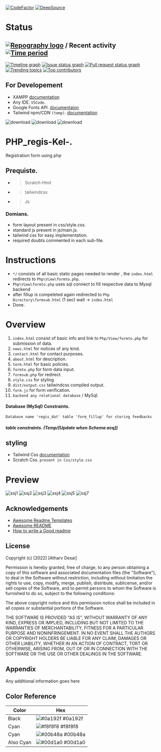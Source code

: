 [![CodeFactor](https://www.codefactor.io/repository/github/otherwa/php_regis-kel-/badge)](https://www.codefactor.io/repository/github/otherwa/php_regis-kel-)
[![DeepSource](https://deepsource.io/gh/Otherwa/PHP_regis-Kel-.svg/?label=active+issues&show_trend=true&token=Yt3saTzI2GR54O2TQOQG5I_e)](https://deepsource.io/gh/Otherwa/PHP_regis-Kel-/?ref=repository-badge)

# Status

## [![Repography logo](https://images.repography.com/logo.svg)](https://repography.com) / Recent activity [![Time period](https://images.repography.com/25186133/Otherwa/PHP_regis-Kel-/recent-activity/2d39f7ec9a6a0a126598cef5bd926a77_badge.svg)](https://repography.com)
[![Timeline graph](https://images.repography.com/25186133/Otherwa/PHP_regis-Kel-/recent-activity/2d39f7ec9a6a0a126598cef5bd926a77_timeline.svg)](https://github.com/Otherwa/PHP_regis-Kel-/commits)
[![Issue status graph](https://images.repography.com/25186133/Otherwa/PHP_regis-Kel-/recent-activity/2d39f7ec9a6a0a126598cef5bd926a77_issues.svg)](https://github.com/Otherwa/PHP_regis-Kel-/issues)
[![Pull request status graph](https://images.repography.com/25186133/Otherwa/PHP_regis-Kel-/recent-activity/2d39f7ec9a6a0a126598cef5bd926a77_prs.svg)](https://github.com/Otherwa/PHP_regis-Kel-/pulls)
[![Trending topics](https://images.repography.com/25186133/Otherwa/PHP_regis-Kel-/recent-activity/2d39f7ec9a6a0a126598cef5bd926a77_words.svg)](https://github.com/Otherwa/PHP_regis-Kel-/commits)
[![Top contributors](https://images.repography.com/25186133/Otherwa/PHP_regis-Kel-/recent-activity/2d39f7ec9a6a0a126598cef5bd926a77_users.svg)](https://github.com/Otherwa/PHP_regis-Kel-/graphs/contributors)



## For Developement

- XAMPP [documentation](https://www.apachefriends.org/index.html)
- Any IDE. `VSCode`.
- Google Fonts API. [documentaion](https://fonts.google.com/knowledge)
- Tailwind npm/CDN `(temp)`. [documentation](https://tailwindcss.com/docs/installation)

![download](https://user-images.githubusercontent.com/67428572/163125682-be729cb1-e01b-4532-a005-8cc42b9def89.png)
![download](https://user-images.githubusercontent.com/67428572/163125865-40f93fdc-69b2-48ae-ae2e-5a6c2e726fbf.png)
![download](https://user-images.githubusercontent.com/67428572/163125996-f147491c-141f-401a-a808-da535c22fd95.png)

# PHP_regis-Kel-.

Registration form using php 

## Prequiste.

- >Scratch Html
- >tailwindcss
- >Js

### Domians.

- form layout present in css/style.css.
- standard js present in js/main.js.
- tailwind css for easy implementation.
- required doubts commented in each sub-file.

# Instructions

- `*/` consists of all basic static pages needed to render , the `index.html` redirects to `Php\View\formto.php`.
- `Php\View\formto.php` uses sql connect to fill respective data to Mysql backend
- after fillup is compeleted again redirected to `Php Directory\formsub.html` (1 sec) wait -> `index.html`
- Done.

# Overview

1. `index.html` consist of basic info and link to `Php/View/formto.php` for submission of data.
2. `news.html` for notices of any kind.
3. `contact.html` for contact purposes.
4. `about.html` for description.
5. `term.html` for basic policies.
6. `formto.php` for form data input.
7. `formsub.php` for redirect.
8. `style.css` for styling
9. `dist/output.css` tailwindcss compiled output.
10. `form.js` for form verification.
11. `backend any relational database` / MySql.

#### Database (MySql) Constraints.

`Database name 'regis_dat' table 'form_fillup' for storing feedbacks`

##### table constraints. (Temp/[Update when Schema acq])


## styling

- Tailwind Css [documentation](https://tailwindcss.com/docs/installation)
- Scratch Css. `present in Css/style.css`

# Preview

![ssj1](https://user-images.githubusercontent.com/67428572/163563487-7c2512ab-dcc6-45a4-b89a-63b8f02e2a9f.png)
![ssj2](https://user-images.githubusercontent.com/67428572/163079320-1902922d-1ce9-44fc-96da-68f8819dfa16.png)
![ssj3](https://user-images.githubusercontent.com/67428572/163079326-1c8c7da9-5ff8-4dfb-b675-1de29571904f.png)
![ssj4](https://user-images.githubusercontent.com/67428572/163079477-e497d636-22cb-4204-803f-7c77ba767d3a.png)
![ssj5](https://user-images.githubusercontent.com/67428572/163398910-182d1bb5-3708-4c71-90af-5b19d2e753c4.png)
![ssj7](https://user-images.githubusercontent.com/67428572/165507362-33c1adb7-3f2d-4869-a9ad-72e85e5c22d1.png)

## Acknowledgements

 - [Awesome Readme Templates](https://awesomeopensource.com/project/elangosundar/awesome-README-templates)
 - [Awesome README](https://github.com/matiassingers/awesome-readme)
 - [How to write a Good readme](https://bulldogjob.com/news/449-how-to-write-a-good-readme-for-your-github-project)


## License

Copyright (c) [2022] [Atharv Desai]

Permission is hereby granted, free of charge, to any person obtaining a copy
of this software and associated documentation files (the "Software"), to deal
in the Software without restriction, including without limitation the rights
to use, copy, modify, merge, publish, distribute, sublicense, and/or sell
copies of the Software, and to permit persons to whom the Software is
furnished to do so, subject to the following conditions:

The above copyright notice and this permission notice shall be included in all
copies or substantial portions of the Software.

THE SOFTWARE IS PROVIDED "AS IS", WITHOUT WARRANTY OF ANY KIND, EXPRESS OR
IMPLIED, INCLUDING BUT NOT LIMITED TO THE WARRANTIES OF MERCHANTABILITY,
FITNESS FOR A PARTICULAR PURPOSE AND NONINFRINGEMENT. IN NO EVENT SHALL THE
AUTHORS OR COPYRIGHT HOLDERS BE LIABLE FOR ANY CLAIM, DAMAGES OR OTHER
LIABILITY, WHETHER IN AN ACTION OF CONTRACT, TORT OR OTHERWISE, ARISING FROM,
OUT OF OR IN CONNECTION WITH THE SOFTWARE OR THE USE OR OTHER DEALINGS IN THE
SOFTWARE.

## Appendix

Any additional information goes here

## Color Reference

| Color             | Hex                                                                |
| ----------------- | ------------------------------------------------------------------ |
| Black | ![#0a192f](https://via.placeholder.com/10/0a192f?text=+) #0a192f |
| Cyan | ![#f8f8f8](https://via.placeholder.com/10/f8f8f8?text=+) #f8f8f8 |
| Cyan | ![#00b48a](https://via.placeholder.com/10/00b48a?text=+) #00b48a |
| Also Cyan| ![#00d1a0](https://via.placeholder.com/10/00b48a?text=+) #00d1a0 |

